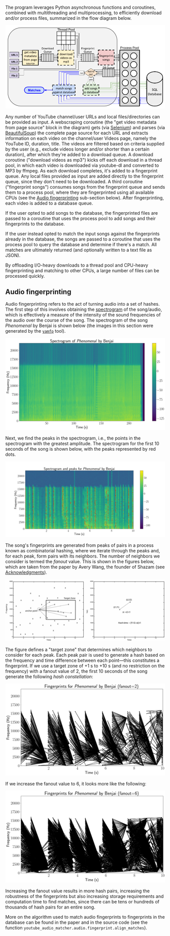 The program leverages Python asynchronous functions and coroutines, combined
with multithreading and multiprocessing, to efficiently download and/or process
files, summarized in the flow diagram below.

<img src="docs/img/yam_diagram.png" />

Any number of YouTube channel/user URLs and local files/directories can be
provided as input. A webscraping coroutine (the "get video metadata from page
source" block in the diagram) gets (via
[Selenium](https://github.com/SeleniumHQ/selenium/)) and parses (via
[BeautifulSoup](https://www.crummy.com/software/BeautifulSoup/))
the complete page source for each URL and extracts information on each video
on the channel/user Videos page, namely the YouTube ID, duration, title. The
videos are filtered based on criteria supplied by the user (e.g., exclude
videos longer and/or shorter than a certain duration), after which they're
added to a download queue. A download coroutine ("download videos as mp3")
kicks off each download in a thread pool, in which each video is downloaded
via youtube-dl and converted to MP3 by ffmpeg. As each download completes, it's
added to a fingerprint queue. Any local files provided as input are
added directly to the fingerprint queue, since they don't need to be
downloaded. A third coroutine ("fingerprint songs") consumes songs from the
fingerprint queue and sends them to a process pool, where they are
fingerprinted using all available CPUs (see the
[Audio fingerprinting](#audio-fingerprinting) sub-section below). After
fingerprinting, each video is added to a database queue.

If the user opted to add songs to the database, the fingerprinted files are
passed to a coroutine that uses the process pool to add songs and their
fingerprints to the database.

If the user instead opted to match the input songs against the fingerprints
already in the database, the songs are passed to a coroutine that uses the
process pool to query the database and determine if there's a match. All
matches are ultimately returned (and optionally written to a text file as
JSON).

By offloading I/O-heavy downloads to a thread pool and CPU-heavy fingerprinting
and matching to other CPUs, a large number of files can be processed quickly.

## Audio fingerprinting

Audio fingerprinting refers to the act of turning audio into a set of hashes.
The first step of this involves obtaining the
[spectrogram](https://en.wikipedia.org/wiki/Spectrogram) of the song/audio,
which is effectively a measure of the intensity of the sound frequencies of the
audio over the course of the song. The spectrogram of the song *Phenomenal* by
Benjai is shown below (the images in this section were generated by the
[`yamfp`](#yamfp-usage) tool).

<img src="docs/img/spec_full.png" />

Next, we find the peaks in the spectrogram, i.e., the points in the spectrogram
with the greatest amplitude. The spectrogram for the first 10 seconds of the
song is shown below, with the peaks represented by red dots.

<img src="docs/img/spec_10_peaks.png" />

The song's fingerprints are generated from peaks of pairs in a process known
as combinatorial hashing, where we iterate through the peaks and, for each
peak, form pairs with its neighbors. The number of neighbors we consider is
termed the *fanout* value. This is shown in the figures below, which are taken
from the paper by Avery Wang, the founder of Shazam (see
[Acknowledgments](#acknowledgments)).

<img src="docs/img/combinatorial_hashing.png" />

The figure defines a "target zone" that determines which neighbors to consider
for each peak. Each peak pair is used to generate a hash based on the frequency
and time difference between each point—this constitutes a fingerprint. If we
use a target zone of +1 s to +10 s (and no restriction on the frequency) with a
fanout value of 2, the first 10 seconds of the song generate the following
*hash constellation*:

<img src="docs/img/fingerprint_hash_pairs_10_fanout2.png" />

If we increase the fanout value to 6, it looks more like the following:

<img src="docs/img/fingerprint_hash_pairs_10_fanout6.png" />

Increasing the fanout value results in more hash pairs, increasing the
robustness of the fingerprints but also increasing storage requirements
and computation time to find matches, since there can be tens or hundreds
of thousands of hash pairs for an entire song.

More on the algorithm used to match audio fingerprints to fingerprints in the
database can be found in the paper and in the source code (see the function
`youtube_audio_matcher.audio.fingerprint.align_matches`).
